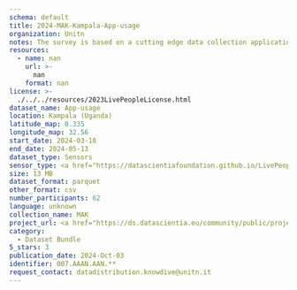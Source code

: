 ```yaml
---
schema: default
title: 2024-MAK-Kampala-App-usage
organization: Unitn
notes: The survey is based on a cutting edge data collection application called iLog1, developed by the University of Trento (Italy). Once installed on your smartphone and given the permission to collect the data, the iLog app will ask you information on the following topics (a) Socio-demographics (e.g., age, gender, nationality); (b) Social relations with peers and classmates; (c) Personality, Values and Competences; (d) Cultural consumption and activities (e.g., sports, cooking and shopping habits); (e) Mobility. After this information, the app will start sending every 30 minutes for 2 weeks the request to answer to four questions that require a few seconds of your time ("Where are you?"; "With whom are you?"; "What are you doing?"; and "What mood are you?"). Furthermore, the app will automatically collect data from your smartphone's sensors for 2 months. An example of sensors are location, bluetooth or if your smartphone is on or off (you can find a complete list of sensors in the Privacy Statement and within the iLog app itself). 
resources:
  - name: nan
    url: >-
      nan
    format: nan
license: >-
  ./../../resources/2023LivePeopleLicense.html
dataset_name: App-usage
location: Kampala (Uganda)
latitude_map: 0.335
longitude_map: 32.56
start_date: 2024-03-18 
end_date: 2024-05-13 
dataset_type: Sensors
sensor_type: <a href="https://datascientiafoundation.github.io/LivePeople/datasets/2024-MAK-Kampala-Application%20Event/">application</a>, <a href="https://datascientiafoundation.github.io/LivePeople/datasets/2024-MAK-Kampala-Headset%20Plug%20Event/">headsetplug</a>, <a href="https://datascientiafoundation.github.io/LivePeople/datasets/2024-MAK-Kampala-Music%20Event/">music</a>, <a href="https://datascientiafoundation.github.io/LivePeople/datasets/2024-MAK-Kampala-Notification%20Event/">notification</a> 
size: 13 MB
dataset_format: parquet
other_format: csv
number_participants: 62
language: unknown
collection_name: MAK
project_url: <a href="https://ds.datascientia.eu/community/public/projects/896bbb55-5ee2-4653-9b43-69cc88633ec8">https://ds.datascientia.eu/community/public/projects/896bbb55-5ee2-4653-9b43-69cc88633ec8</a>
category:
  - Dataset Bundle
5_stars: 3
publication_date: 2024-Oct-03
identifier: 007.AAAN.AAN.**
request_contact: datadistribution.knowdive@unitn.it
---
```

